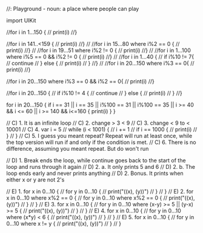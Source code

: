 //: Playground - noun: a place where people can play

import UIKit

//for i in 1...150 {
//    print(i)
//}

//for i in 141..<159 {
//    print(i)
//}
//
//for i in 15...80 where i%2 == 0 {
//    print(i)
//}
//
//for i in 19...51 where i%2 != 0 {
//    print(i)
//}
//
//for i in 1...100 where i%5 == 0 && i%2 != 0 {
//    print(i)
//}
//
//for i in 1...40 {
//    if i%10 != 7{
//    continue
//    } else {
//        print(i)
//    }
//}
//
//for i in 20...150 where i%3 == 0{
//    print(i)
//}

//for i in 20...150 where i%3 == 0 && i%2 == 0{
//    print(i)
//}

//for i in 20...150 {
//    if i%10 != 4 {
//    continue
//    } else {
//        print(i)
//    }
//}

for i in 20...150 {
    if i == 31 || i == 35 || i%100 == 31 || i%100 == 35 || i >= 40 && i <= 60 || i >= 140 && i<=160 {
        print(i)
    }
}

// C) 1. It is an infinite loop
// C) 2. change > 3 < 9
// C) 3. change < 9 to < 10001
// C) 4. var i = 5
//       while (i < 1001) {
//       i += 1
//       if i == 1000 {
//          print(i)
//          }
//       }
// C) 5. I guess you meant repeat? Repeat will run at least once, while the top version will run if and only if the condition is met.
// C) 6. There is no difference, assuming you meant repeat. But do won't run

// D) 1. Break ends the loop, while continue goes back to the start of the loop and runs through it again
// D) 2. a. It only prints 5 and 6
// D) 2. b. The loop ends early and never prints anything
// D) 2. Bonus. It prints when either x or y are not 2's

// E) 1. for x in 0...10 {
//          for y in 0...10 {
//              print("(\(x), \(y))")
//          }
//       }
// E) 2. for x in 0...10 where x%2 == 0 {
//          for y in 0...10 where x%2 == 0 {
//             print("(\(x), \(y))")
//         }
//      }
// E) 3. for x in 0...10 {
//          for y in 0...10 where (x-y) >= 5 || (y-x) >= 5 {
//              print("(\(x), \(y))")
//          }
//      }
// E) 4. for x in 0...10 {
//          for y in 0...10 where (x*y) < 6 {
//              print("(\(x), \(y))")
//          }
//      }
// E) 5. for x in 0...10 {
//          for y in 0...10 where x != y {
//              print("(\(x), \(y))")
//          }
//      }
